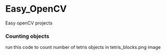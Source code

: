 # Easy_OpenCV
Easy openCV projects

### Counting objects
run this code to count number of tetris objects in tetris_blocks.png image
    
